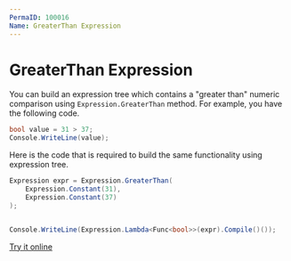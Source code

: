 ```yaml
---
PermaID: 100016
Name: GreaterThan Expression
---
```


# GreaterThan Expression

You can build an expression tree which contains a "greater than" numeric comparison using `Expression.GreaterThan` method. For example, you have the following code.

```csharp
bool value = 31 > 37;
Console.WriteLine(value);
```

Here is the code that is required to build the same functionality using expression tree. 

```csharp
Expression expr = Expression.GreaterThan(
    Expression.Constant(31),
    Expression.Constant(37)
);


Console.WriteLine(Expression.Lambda<Func<bool>>(expr).Compile()());
```

[Try it online](https://dotnetfiddle.net/97eZm4)